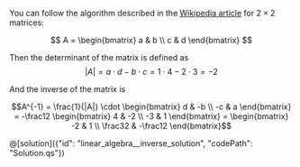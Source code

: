 You can follow the algorithm described in the [Wikipedia article](https://en.wikipedia.org/wiki/Invertible_matrix#Inversion_of_2_%C3%97_2_matrices) for $2 \times 2$ matrices:

$$ A = \begin{bmatrix} a & b \\ c & d \end{bmatrix} $$

Then the determinant of the matrix is defined as 
$$ |A| = a \cdot d - b \cdot c = 1 \cdot 4 - 2 \cdot 3 = -2$$

And the inverse of the matrix is

$$A^{-1} = \frac{1}{|A|} \cdot \begin{bmatrix} d & -b \\ -c & a \end{bmatrix} = -\frac12 \begin{bmatrix} 4 & -2 \\ -3 & 1 \end{bmatrix} = \begin{bmatrix} -2 & 1 \\ \frac32 & -\frac12 \end{bmatrix}$$

@[solution]({"id": "linear_algebra__inverse_solution", "codePath": "Solution.qs"})
